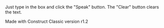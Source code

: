 Just type in the box and click the "Speak" button. The "Clear" button clears the text.

Made with Construct Classic version r1.2
